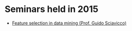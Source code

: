 # Seminars held in 2015

* [Feature selection in data mining (Prof. Guido Sciavicco)](https://github.com/dslab-uniud/teaching/blob/main/seminars/2015/Feature_Selection_in_Data_Mining.pdf)
